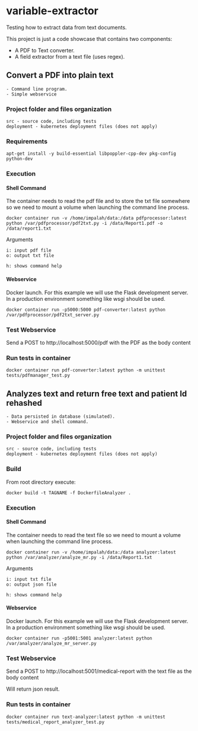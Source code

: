 # variable-extractor
Testing how to extract data from text documents.

This project is just a code showcase that contains two components:

* A PDF to Text converter.
* A field extractor from a text file (uses regex).


## Convert a PDF into plain text

    - Command line program.
    - Simple webservice

### Project folder and files organization

    src - source code, including tests
    deployment - kubernetes deployment files (does not apply)

### Requirements

    apt-get install -y build-essential libpoppler-cpp-dev pkg-config python-dev

### Execution

#### Shell Command

The container needs to read the pdf file and to store the txt file somewhere so we need to mount a volume when launching the command line process.

    docker container run -v /home/impalah/data:/data pdfprocessor:latest python /var/pdfprocessor/pdf2txt.py -i /data/Report1.pdf -o /data/report1.txt

Arguments

    i: input pdf file
    o: output txt file

    h: shows command help

#### Webservice

Docker launch. For this example we will use the Flask development server. In a production environment something like wsgi should be used.

    docker container run -p5000:5000 pdf-converter:latest python /var/pdfprocessor/pdf2txt_server.py

### Test Webservice

Send a POST to http://localhost:5000/pdf with the PDF as the body content

### Run tests in container

    docker container run pdf-converter:latest python -m unittest tests/pdfmanager_test.py



## Analyzes text and return free text and patient Id rehashed

    - Data persisted in database (simulated).
    - Webservice and shell command.

### Project folder and files organization

    src - source code, including tests
    deployment - kubernetes deployment files (does not apply)

### Build

From root directory execute:

    docker build -t TAGNAME -f DockerfileAnalyzer .

### Execution

#### Shell Command

The container needs to read the text file so we need to mount a volume when launching the command line process.

    docker container run -v /home/impalah/data:/data analyzer:latest python /var/analyzer/analyze_mr.py -i /data/Report1.txt

Arguments

    i: input txt file
    o: output json file

    h: shows command help

#### Webservice

Docker launch. For this example we will use the Flask development server. In a production environment something like wsgi should be used.

    docker container run -p5001:5001 analyzer:latest python /var/analyzer/analyze_mr_server.py

### Test Webservice

Send a POST to http://localhost:5001/medical-report with the text file as the body content

Will return json result.

### Run tests in container

    docker container run text-analyzer:latest python -m unittest tests/medical_report_analyzer_test.py


